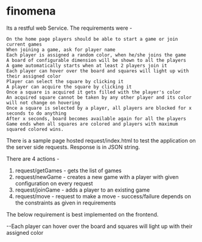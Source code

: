 # finomena

Its a restful web Service.
The requirements were - 

    On the home page players should be able to start a game or join current games
    When joining a game, ask for player name
    Each player is assigned a random color, when he/she joins the game
    A board of configurable dimension will be shown to all the players
    A game automatically starts when at least 2 players join it
    Each player can hover over the board and squares will light up with their assigned color
    Player can select the square by clicking it
    A player can acquire the square by clicking it
    Once a square is acquired it gets filled with the player's color
    An acquired square cannot be taken by any other player and its color will not change on hovering
    Once a square is selected by a player, all players are blocked for x seconds to do anything
    After x seconds, board becomes available again for all the players
    Game ends when all squares are colored and players with maximum squared colored wins.
    

There is a sample page hosted request/index.html to test the application on the server side requests.
Response is in JSON string.

There are 4 actions -
  1. request/getGames - gets the list of games
  2. request/newGame  - creates a new game with a player with given configuration on every request
  3. request/joinGame - adds a player to an existing game
  4. request/move     - request to make a move - success/failure depends on the constraints as given in requirements


  The below requirement is best implemented on the frontend.
  
  --Each player can hover over the board and squares will light up with their assigned color

